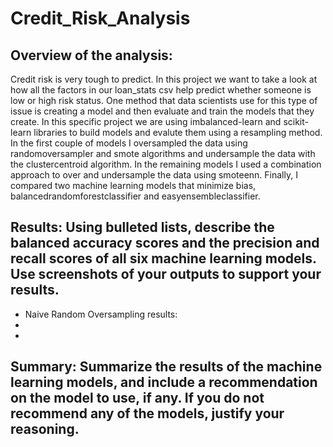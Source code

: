 # Credit_Risk_Analysis

## Overview of the analysis: 

Credit risk is very tough to predict. In this project we want to take a look at how all the factors in our loan_stats csv help predict whether someone is low or high risk status. One method that data scientists use for this type of issue is creating a model and then evaluate and train the models that they create. In this specific project we are using imbalanced-learn and scikit-learn libraries to build models and evalute them using a resampling method. In the first couple of models I oversampled the data using randomoversampler and smote algorithms and undersample the data with the clustercentroid algorithm. In the remaining models I used a combination approach to over and undersample the data using smoteenn. Finally, I compared two machine learning models that minimize bias, balancedrandomforestclassifier and easyensembleclassifier.

## Results: Using bulleted lists, describe the balanced accuracy scores and the precision and recall scores of all six machine learning models. Use screenshots of your outputs to support your results.

- Naive Random Oversampling results: 
-
-

## Summary: Summarize the results of the machine learning models, and include a recommendation on the model to use, if any. If you do not recommend any of the models, justify your reasoning.
